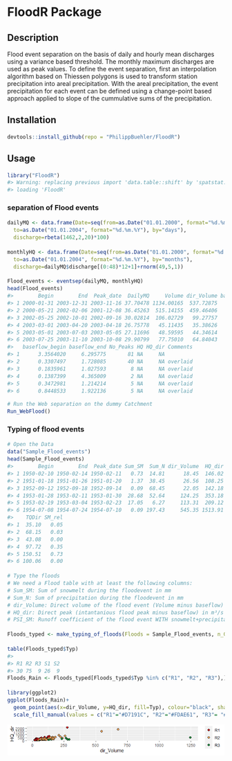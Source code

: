 <!-- README.md is generated from README.Rmd. Please edit that file -->

# FloodR Package

## Description

Flood event separation on the basis of daily and hourly mean discharges
using a variance based threshold. The monthly maximum discharges are
used as peak values. To define the event separation, first an
interpolation algorithm based on Thiessen polygons is used to transform
station precipitation into areal precipitation. With the areal
precipitation, the event precipitation for each event can be defined
using a change-point based approach applied to slope of the cummulative
sums of the precipitation.

## Installation

``` r
devtools::install_github(repo = "PhilippBuehler/FloodR")
```

## Usage

``` r
library("FloodR")
#> Warning: replacing previous import 'data.table::shift' by 'spatstat::shift' when
#> loading 'FloodR'
```

### separation of Flood events

``` r
dailyMQ <- data.frame(Date=seq(from=as.Date("01.01.2000", format="%d.%m.%Y"),
  to=as.Date("01.01.2004", format="%d.%m.%Y"), by="days"),
  discharge=rbeta(1462,2,20)*100)

monthlyHQ <- data.frame(Date=seq(from=as.Date("01.01.2000", format="%d.%m.%Y"),
  to=as.Date("01.01.2004", format="%d.%m.%Y"), by="months"),
  discharge=dailyMQ$discharge[(0:48)*12+1]+rnorm(49,5,1))

Flood_events <- eventsep(dailyMQ, monthlyHQ)
head(Flood_events)
#>        Begin        End  Peak_date  DailyMQ     Volume dir_Volume baseflow_peak
#> 1 2000-01-31 2003-12-31 2003-11-16 37.70478 1134.00165  537.72875     6.2032774
#> 2 2000-05-21 2002-02-06 2001-12-08 36.45263  515.14155  459.46406     1.5941554
#> 3 2002-05-25 2002-10-01 2002-09-16 30.02814  106.02729   99.27757     0.9294540
#> 4 2003-03-01 2003-04-20 2003-04-18 26.75778   45.11435   35.38626     4.1959579
#> 5 2003-05-01 2003-07-03 2003-05-05 27.11696   48.59595   44.34614     0.4023404
#> 6 2003-07-25 2003-11-10 2003-10-08 29.90799   77.75010   64.84043     1.5929662
#>   baseflow_begin baseflow_end No_Peaks HQ HQ_dir Comments
#> 1      3.3564020     6.295775       81 NA     NA         
#> 2      0.3307497     1.728085       40 NA     NA overlaid
#> 3      0.1835961     1.027593        8 NA     NA overlaid
#> 4      0.1387399     4.365009        2 NA     NA overlaid
#> 5      0.3472981     1.214214        5 NA     NA overlaid
#> 6      0.8448533     1.922136        5 NA     NA overlaid
```

``` r
# Run the Web separation on the dummy Catchment
Run_WebFlood()
```

### Typing of flood events

``` r
# Open the Data
data("Sample_Flood_events")
head(Sample_Flood_events)
#>        Begin        End  Peak_date Sum_SM  Sum_N dir_Volume  HQ_dir PSI_SM
#> 1 1950-02-10 1950-02-14 1950-02-11   0.73  14.81      18.45  146.02   0.22
#> 2 1951-01-18 1951-01-26 1951-01-20   1.37  38.45      26.56  108.25   0.12
#> 3 1952-09-12 1952-09-18 1952-09-14   0.09  68.45      22.05  142.18   0.06
#> 4 1953-01-28 1953-02-11 1953-01-30  28.68  52.64     124.25  353.18   0.28
#> 5 1953-02-19 1953-03-04 1953-02-23  17.05   6.27     113.31  209.12   0.89
#> 6 1954-07-08 1954-07-24 1954-07-10   0.09 197.43     545.35 1513.91   0.50
#>    TQDir SM_rel
#> 1  35.10   0.05
#> 2  68.15   0.03
#> 3  43.08   0.00
#> 4  97.72   0.35
#> 5 150.51   0.73
#> 6 100.06   0.00

# Type the floods
# We need a Flood table with at least the following columns:
# Sum_SM: Sum of snowmelt during the floodevent in mm
# Sum_N: Sum of precipitation during the floodevent in mm
# dir_Volume: Direct volume of the flood event (Volume minus baseflow) in Mio. m³/s
# HQ_dir: Direct peak (intantanious flood peak minus baseflow) in m³/s
# PSI_SM: Runoff coefficient of the flood event WITH snowmelt+precipitation

Floods_typed <- make_typing_of_floods(Floods = Sample_Flood_events, n_G = 3, Type_3_min_samplesize = 10)

table(Floods_typed$Typ)
#> 
#> R1 R2 R3 S1 S2 
#> 30 75  9 26  9
Floods_Rain <- Floods_typed[Floods_typed$Typ %in% c("R1", "R2", "R3"),]

library(ggplot2)
ggplot(Floods_Rain)+
  geom_point(aes(x=dir_Volume, y=HQ_dir, fill=Typ), colour="black", shape=21, size=2)+
  scale_fill_manual(values = c("R1"="#D7191C", "R2"="#FDAE61", "R3"= "#1A9641"))
```

![](figure/unnamed-chunk-5-1.png)
